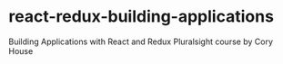 # react-redux-building-applications
Building Applications with React and Redux Pluralsight course by Cory House

